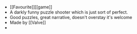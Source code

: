 - [[Favourite]][[game]]
- A darkly funny puzzle shooter which is just sort of perfect.
- Good puzzles, great narrative, doesn't overstay it's welcome
- Made by [[Valve]]
-